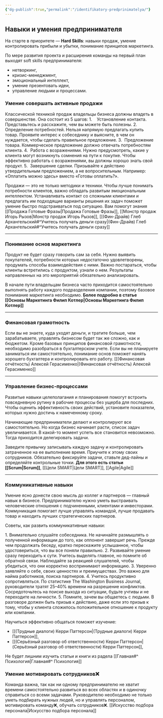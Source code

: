 ```yaml
---
{"dg-publish":true,"permalink":"/identifikatory-predprinimatelya/"}
---
```


## Навыки и умения предпринимателя

На старте в приоритете — **Hard Skills**: навыки продаж, умение контролировать прибыли и убытки, понимание принципов маркетинга.

По мере развития проекта и расширения команды на первый план выходят soft skills предпринимателя:
- нетворкинг,
- кризис-менеджмент,
- эмоциональный интеллект,
- умение презентовать идеи,
- управление людьми и процессами.
### Умение совершать активные продажи 

Классической техникой продаж владельцы бизнеса должны владеть в совершенстве. Она состоит из 5 шагов:
1.    Установление контакта. Представьтесь и расскажите, чем вы можете быть полезны.
2.  Определение потребностей. Нельзя напрямую предлагать купить товар. Проявите интерес к собеседнику и выясните, в чем он нуждается, чтобы сделать правильное предложение.
3.  Предложение товара. Коммерческое предложение должно отвечать потребностям клиента.
4.  Работа с возражениями. Нужно предусмотреть, какие у клиента могут возникнуть сомнения на пути к покупке. Чтобы эффективно работать с возражениями, вы должны хорошо знать свой продукт.
5.  Завершение сделки. Призывайте к действию утвердительным предложением, а не вопросительным. Например: «Оплатить можно здесь» вместо «Готовы оплатить?».

Продажи — это не только методики и техники. Чтобы лучше понимать потребности клиентов, важно обладать развитым эмоциональным интеллектом. Устанавливать контакт со сложными клиентами и предлагать им подходящие варианты решения их задач поможет умение быстро подстраиваться под ситуацию.
Вам помогут знания [[Продажа Готовые Фразы\|Продажа Готовые Фразы]], [[Монстр продаж Игорь Рызов\|Монстр продаж Игорь Рызов]], [[(Фин-Драйв) Глеб Архангельский#^Учитесь получать деньги сразу\|(Фин-Драйв) Глеб Архангельский#^Учитесь получать деньги сразу]]
****
### Понимание основ маркетинга
Продукт не будет сразу говорить сам за себя. Нужно выявить покупателей, потребности которых недостаточно удовлетворены, продумать способы взаимодействия с ними. Важно постараться, чтобы клиенты встретились с продуктом, узнали о нем. Результаты направленных на это мероприятий обязательно анализировать.

В начале пути владельцам бизнеса часто приходится самостоятельно выполнять работу каждого подразделения компании, поэтому базовое понимание маркетинга необходимо. 
**Более подробно в статье [[Основы Маркетинга Филип Котлер\|Основы Маркетинга Филип Котлер]]**
****
### Финансовая грамотность
Если вы не знаете, куда уходят деньги, и тратите больше, чем зарабатываете, управлять бизнесом будет так же сложно, как и бюджетом. Кроме базовых принципов финансовой грамотности, необходимо разобраться в бухгалтерском учете. Если вы не планируете заниматься им самостоятельно, понимание основ поможет нанять хорошего бухгалтера и контролировать его работу.
[[(Финансовая отчётность) Алексей Герасименко\|(Финансовая отчётность) Алексей Герасименко]]
****
### Управление бизнес-процессами
Развитые навыки целеполагания и планирования помогут встроить повседневную рутину в рабочие процессы без ущерба для последних. Чтобы оценить эффективность своих действий, установите показатели, которых нужно достичь к намеченному сроку.

Начинающие предприниматели делают и контролируют все самостоятельно. Но когда бизнес начинает расти, список задач увеличивается. В какой-то момент успеть все становится невозможно. Тогда приходится делегировать задачи.

Заведите привычку записывать каждую задачу и контролировать затраченное на ее выполнение время. Приучите к этому своих сотрудников. Обязательно фиксируйте задачи, ставьте дед-лайны и определяйте контрольные точки.
**Для этого есть статьи [[Scrum\|Scrum]]**, [[Цели SMART\|Цели SMART]], [[Agile\|Agile]]
****
### Коммуникативные навыки
Умение ясно донести свою мысль до коллег и партнеров — главный навык в бизнесе. Предпринимателю нужно уметь выстраивать человеческие отношения с подчиненными, клиентами и инвесторами. Коммуникация помогает лучше управлять командой, лучше продавать товар и находить лучших стратегических партнеров.

Советы, как развить коммуникативные навыки:

1. Внимательно слушайте собеседника. Не начинайте размышлять о полученной информации до того, как оппонент завершит речь. Прежде чем продолжать беседу, кратко перескажите услышанное, чтобы удостовериться, что вы все поняли правильно.
2. Развивайте умение сразу переходить к сути. Учитесь выделять главное, но помните об обратной связи. Наблюдайте за реакцией слушателей, чтобы убедиться, что они корректно воспринимают информацию.
3. Уверенно заявляйте о себе, своих ценностях и преимуществах. Это важно для найма работников, поиска партнеров.
4. Учитесь продуктивно сопротивляться. По статистике The Washington Business Journal, руководители тратят 25–40% времени на разрешение конфликтов. Сосредоточьтесь на поиске выхода из ситуации, будьте учтивы и не переходите на личности.
5. Помните, зачем вы общаетесь с людьми. В разговоре должен быть призыв к действию, даже если это призыв к тому, чтобы у клиента сложилось положительное отношение к продукту или компании.

Научиться эффективно общаться поможет изучение: 
- [[(Трудные диалоги) Керри Паттерсон\|(Трудные диалоги) Керри Паттерсон]], 
- [[(Серьёзный разговор об ответственности) Керри Паттерсон\|(Серьёзный разговор об ответственности) Керри Паттерсон]],

Не будет лишним изучить статьи и книги из радела [[Главная#^ Психология\|Главная#^ Психология]]
### Умение мотивировать сотрудников❌
Команда важна, так как ни одному предпринимателю не хватит времени самостоятельно развиться во всех областях и в одиночку справиться со всеми задачами. Руководителю необходимо не только уметь подбирать нужных людей, но и управлять персоналом, мотивировать команду❌, обучать сотрудников❌.
[[Искусство подбора персонала\|Искусство подбора персонала]]